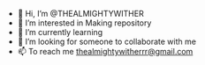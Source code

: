 - 👋 Hi, I’m @THEALMIGHTYWITHER
- 👀 I’m interested in Making repository
- 🌱 I’m currently learning
- 💞️ I’m looking for someone to collaborate with me 
- 📫 To reach me thealmightywitherrr@gmail.com

<!---
THEALMIGHTYWITHER/THEALMIGHTYWITHER is a ✨ special ✨ repository because its `README.md` (this file) appears on your GitHub profile.
You can click the Preview link to take a look at your changes.
--->

